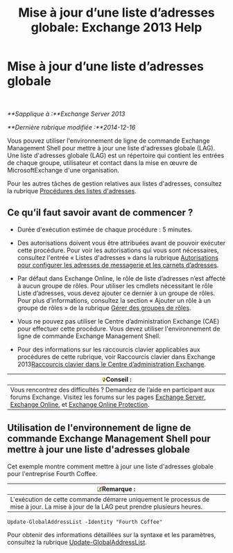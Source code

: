﻿---
title: 'Mise à jour d’une liste d’adresses globale: Exchange 2013 Help'
TOCTitle: Mise à jour d’une liste d’adresses globale
ms:assetid: 236e8530-62dd-4c43-8a5d-8465623252e6
ms:mtpsurl: https://technet.microsoft.com/fr-fr/library/Bb266966(v=EXCHG.150)
ms:contentKeyID: 50477760
ms.date: 04/24/2018
mtps_version: v=EXCHG.150
ms.translationtype: HT
---

# Mise à jour d’une liste d’adresses globale

 

_**Sapplique à :**Exchange Server 2013_

_**Dernière rubrique modifiée :**2014-12-16_

Vous pouvez utiliser l'environnement de ligne de commande Exchange Management Shell pour mettre à jour une liste d'adresses globale (LAG). Une liste d'adresses globale (LAG) est un répertoire qui contient les entrées de chaque groupe, utilisateur et contact dans la mise en œuvre de MicrosoftExchange d'une organisation.

Pour les autres tâches de gestion relatives aux listes d'adresses, consultez la rubrique [Procédures des listes d'adresses](address-list-procedures-exchange-2013-help.md).

## Ce qu’il faut savoir avant de commencer ?

  - Durée d'exécution estimée de chaque procédure : 5 minutes.

  - Des autorisations doivent vous être attribuées avant de pouvoir exécuter cette procédure. Pour voir les autorisations qui vous sont nécessaires, consultez l'entrée « Listes d'adresses » dans la rubrique [Autorisations pour configurer les adresses de messagerie et les carnets d’adresses](email-address-and-address-book-permissions-exchange-2013-help.md).

  - Par défaut dans Exchange Online, le rôle de liste d’adresses n’est affecté à aucun groupe de rôles. Pour utiliser les cmdlets nécessitant le rôle Liste d’adresses, vous devez ajouter ce dernier à un groupe de rôles. Pour plus d’informations, consultez la section « Ajouter un rôle à un groupe de rôles » de la rubrique [Gérer des groupes de rôles](manage-role-groups-exchange-2013-help.md).

  - Vous ne pouvez pas utiliser le Centre d’administration Exchange (CAE) pour effectuer cette procédure. Vous devez utiliser l'environnement de ligne de commande Exchange Management Shell.

  - Pour des informations sur les raccourcis clavier applicables aux procédures de cette rubrique, voir Raccourcis clavier dans Exchange 2013[Raccourcis clavier dans le Centre d’administration Exchange](keyboard-shortcuts-in-the-exchange-admin-center-exchange-online-protection-help.md).

<table>
<thead>
<tr class="header">
<th><img src="images/Bb125224.tip(EXCHG.150).gif" title="Conseil" alt="Conseil" />Conseil :</th>
</tr>
</thead>
<tbody>
<tr class="odd">
<td>Vous rencontrez des difficultés ? Demandez de l’aide en participant aux forums Exchange. Visitez les forums sur les pages <a href="https://go.microsoft.com/fwlink/p/?linkid=60612">Exchange Server</a>, <a href="https://go.microsoft.com/fwlink/p/?linkid=267542">Exchange Online</a>, et <a href="https://go.microsoft.com/fwlink/p/?linkid=285351">Exchange Online Protection</a>.</td>
</tr>
</tbody>
</table>


## Utilisation de l'environnement de ligne de commande Exchange Management Shell pour mettre à jour une liste d'adresses globale

Cet exemple montre comment mettre à jour une liste d'adresses globale pour l'entreprise Fourth Coffee.

<table>
<thead>
<tr class="header">
<th><img src="images/JJ159664.note(EXCHG.150).gif" title="Remarque" alt="Remarque" />Remarque :</th>
</tr>
</thead>
<tbody>
<tr class="odd">
<td>L'exécution de cette commande démarre uniquement le processus de mise à jour. La mise à jour de la LAG peut prendre plusieurs heures.</td>
</tr>
</tbody>
</table>


    Update-GlobalAddressList -Identity "Fourth Coffee"

Pour obtenir des informations détaillées sur la syntaxe et les paramètres, consultez la rubrique [Update-GlobalAddressList](https://technet.microsoft.com/fr-fr/library/aa998806\(v=exchg.150\)).

